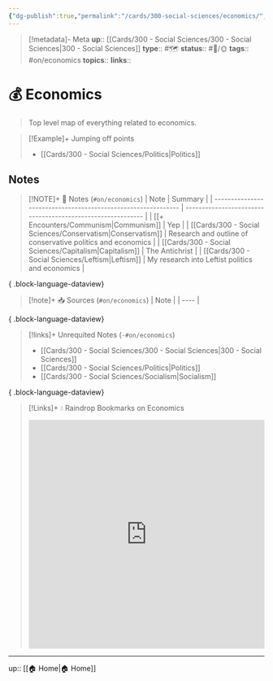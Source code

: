 ```yaml
---
{"dg-publish":true,"permalink":"/cards/300-social-sciences/economics/","title":"💰 Economics"}
---
```


> [!metadata]- Meta
> **up**:: [[Cards/300 - Social Sciences/300 - Social Sciences\|300 - Social Sciences]]
> **type**:: #🗺️ 
> **status**:: #📝/🌞
> **tags**::  #on/economics
> **topics**:: 
> **links**::


# 💰 Economics

> Top level map of everything related to economics. 

> [!Example]+ Jumping off points
> - [[Cards/300 - Social Sciences/Politics\|Politics]]

## Notes
> [!NOTE]+ 📝 Notes (`#on/economics`)
>  | Note                                                          | Summary                                                     |
> | ------------------------------------------------------------- | ----------------------------------------------------------- |
> | [[+ Encounters/Communism\|Communism]]                      | Yep                                                         |
> | [[Cards/300 - Social Sciences/Conservatism\|Conservatism]] | Research and outline of conservative politics and economics |
> | [[Cards/300 - Social Sciences/Capitalism\|Capitalism]]     | The Antichrist                                              |
> | [[Cards/300 - Social Sciences/Leftism\|Leftism]]           | My research into Leftist politics and economics             |
> 
{ .block-language-dataview}

> [!note]+ 📥 Sources (`#on/economics`)
>  | Note |
> | ---- |
> 
{ .block-language-dataview}

> [!links]+ Unrequited Notes (`-#on/economics`)
>  - [[Cards/300 - Social Sciences/300 - Social Sciences\|300 - Social Sciences]]
> - [[Cards/300 - Social Sciences/Politics\|Politics]]
> - [[Cards/300 - Social Sciences/Socialism\|Socialism]]
> 
{ .block-language-dataview}

> [!Links]+ 💧 Raindrop Bookmarks on Economics
> <iframe style="border: 0; width: 100%; height: 450px;" allowfullscreen frameborder="0" src="https://raindrop.io//economics-34324628"></iframe>

---
up:: [[🏠 Home\|🏠 Home]]

